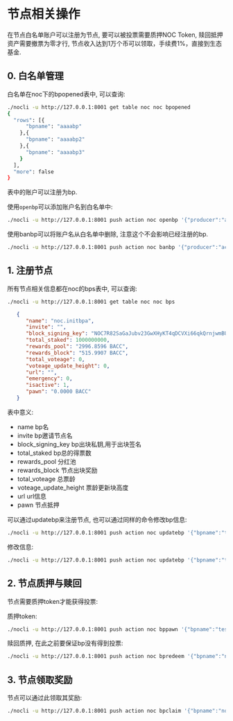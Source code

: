 # 节点相关操作

在节点白名单账户可以注册为节点,
要可以被投票需要质押NOC Token, 赎回抵押资产需要撤票为零才行,
节点收入达到1万个币可以领取，手续费1%，直接到生态基金.

## 0. 白名单管理

白名单在noc下的bpopened表中, 可以查询:

```bash
./nocli -u http://127.0.0.1:8001 get table noc noc bpopened
{
  "rows": [{
      "bpname": "aaaabp"
    },{
      "bpname": "aaaabp2"
    },{
      "bpname": "aaaabp3"
    }
  ],
  "more": false
}
```

表中的账户可以注册为bp.

使用`openbp`可以添加账户名到白名单中:

```bash
./nocli -u http://127.0.0.1:8001 push action noc openbp '{"producer":"account"}' -p noc
```

使用banbp可以将账户名从白名单中删除, 注意这个不会影响已经注册的bp.

```bash
./nocli -u http://127.0.0.1:8001 push action noc banbp '{"producer":"account"}' -p noc
```

## 1. 注册节点

所有节点相关信息都在noc的bps表中, 可以查询:

```bash
./nocli -u http://127.0.0.1:8001 get table noc noc bps
```

```json
   {
      "name": "noc.initbpa",
      "invite": "",
      "block_signing_key": "NOC7R82SaGaJubv23GwXHyKT4qDCVXi66qkQrnjwmBUvdA4dyzEPG",
      "total_staked": 1000000000,
      "rewards_pool": "2996.8596 BACC",
      "rewards_block": "515.9907 BACC",
      "total_voteage": 0,
      "voteage_update_height": 0,
      "url": "",
      "emergency": 0,
      "isactive": 1,
      "pawn": "0.0000 BACC"
   }
```

表中意义:

- name bp名
- invite bp邀请节点名
- block_signing_key bp出块私钥,用于出块签名
- total_staked bp总的得票数
- rewards_pool 分红池
- rewards_block 节点出块奖励
- total_voteage 总票龄
- voteage_update_height 票龄更新块高度
- url url信息
- pawn 节点抵押

可以通过updatebp来注册节点, 也可以通过同样的命令修改bp信息:

```bash
./nocli -u http://127.0.0.1:8001 push action noc updatebp '{"bpname":"test.f","invite":"","block_signing_key":"NOC7R82SaGaJubv23GwXHyKT4qDCVXi66qkQrnjwmBUvdA4dyzEPG","url":""}' -p test.f
```

修改信息:

```bash
./nocli -u http://127.0.0.1:8001 push action noc updatebp '{"bpname":"test.f","invite":"","block_signing_key":"NOC7R82SaGaJubv23GwXHyKT4qDCVXi66qkQrnjwmBUvdA4dyzEPG","url":"newurl"}' -p test.f
```

## 2. 节点质押与赎回

节点需要质押token才能获得投票:

质押token:

```bash
./nocli -u http://127.0.0.1:8001 push action noc bppawn '{"bpname":"test.c","pawn":"200000.0000 BACC"}' -p test.c
```

赎回质押, 在此之前要保证bp没有得到投票:

```bash
./nocli -u http://127.0.0.1:8001 push action noc bpredeem '{"bpname":"noc.initbpa"}' -p noc.initbpa
```

## 3. 节点领取奖励

节点可以通过此领取其奖励:

```bash
./nocli -u http://127.0.0.1:8001 push action noc bpclaim '{"bpname":"noc.initbpa"}' -p noc.initbpa
```
